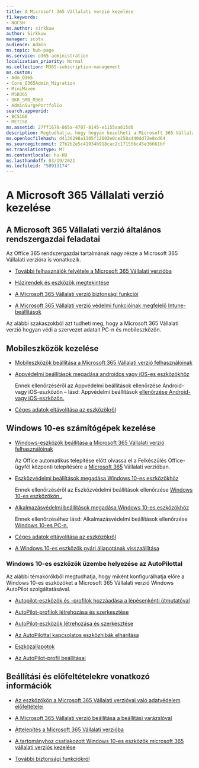 ```yaml
---
title: A Microsoft 365 Vállalati verzió kezelése
f1.keywords:
- NOCSH
ms.author: sirkkuw
author: Sirkkuw
manager: scotv
audience: Admin
ms.topic: hub-page
ms.service: o365-administration
localization_priority: Normal
ms.collection: M365-subscription-management
ms.custom:
- Adm_O365
- Core_O365Admin_Migration
- MiniMaven
- MSB365
- OKR_SMB_M365
- AdminSurgePortfolio
search.appverid:
- BCS160
- MET150
ms.assetid: 27ff1678-865a-4707-8145-e1155aa815d6
description: Megtudhatja, hogy hogyan kezelheti a Microsoft 365 Vállalati verzió rendszergazdai feladatait, mobileszközökön, Windows 10-es PC-ket és sok hasonló feladatot.
ms.openlocfilehash: d4136298a1305f12602e0ce258a440dd72e8cd64
ms.sourcegitcommit: 27b2b2e5c41934b918cac2c171556c45e36661bf
ms.translationtype: MT
ms.contentlocale: hu-HU
ms.lasthandoff: 03/19/2021
ms.locfileid: "50913174"
---
```

# <a name="manage-microsoft-365-for-business"></a>A Microsoft 365 Vállalati verzió kezelése

## <a name="general-microsoft-365-for-business-admin-tasks"></a>A Microsoft 365 Vállalati verzió általános rendszergazdai feladatai

Az Office [](/office365/admin/admin-home) 365 rendszergazdai tartalmának nagy része a Microsoft 365 Vállalati verzióra is vonatkozik.

- [További felhasználók felvétele a Microsoft 365 Vállalati verzióba](../admin/add-users/add-users.md)
    
- [Házirendek és eszközök megtekintése](view-policies-and-devices.md)
    
- [A Microsoft 365 Vállalati verzió biztonsági funkciói](security-features.md)
    
- [A Microsoft 365 Vállalati verzió védelmi funkcióinak megfelelő Intune-beállítások](map-protection-features-to-intune-settings.md)
    
Az alábbi szakaszokból azt tudheti meg, hogy a Microsoft 365 Vállalati verzió hogyan védi a szervezet adatait PC-n és mobileszközön.
  
## <a name="manage-mobile-devices"></a>Mobileszközök kezelése

- [Mobileszközök beállítása a Microsoft 365 Vállalati verzió felhasználóinak](set-up-mobile-devices.md)
    
- [Appvédelmi beállítások megadása androidos vagy iOS-es eszközökhöz](app-protection-settings-for-android-and-ios.md)
    
    Ennek ellenőrzéséről az Appvédelmi beállítások ellenőrzése Android- vagy iOS-eszközön – lásd: Appvédelmi beállítások [ellenőrzése Android- vagy iOS-eszközön.](validate-settings-on-android-or-ios.md) 
    
- [Céges adatok eltávolítása az eszközökről](remove-company-data.md)
    
## <a name="manage-windows-10-pcs"></a>Windows 10-es számítógépek kezelése

- [Windows-eszközök beállítása a Microsoft 365 Vállalati verzió felhasználóinak](set-up-windows-devices.md)

    Az Office automatikus telepítése előtt olvassa el a Felkészülés Office-ügyfél központi telepítésére a [Microsoft 365](prepare-for-office-client-deployment.md) Vállalati verzióban. 
    
- [Eszközvédelmi beállítások megadása Windows 10-es eszközökhöz](protection-settings-for-windows-10-pcs.md)
    
    Ennek ellenőrzéséről az Eszközvédelmi beállítások ellenőrzése [Windows 10-es eszközökön .](validate-settings-on-windows-10-pcs.md) 
    
- [Alkalmazásvédelmi beállítások megadása Windows 10-es eszközökhöz](protection-settings-for-windows-10-devices.md)
    
    Ennek ellenőrzéséhez lásd: Alkalmazásvédelmi beállítások ellenőrzése [Windows 10-es PC-n.](validate-protection-settings-on-windows-10-pcs.md) 
    
- [Céges adatok eltávolítása az eszközökről](remove-company-data.md)
    
- [A Windows 10-es eszközök gyári állapotának visszaállítása](reset-devices-to-factory-settings.md)
    
### <a name="use-autopilot-to-deploy-windows-10-devices"></a>Windows 10-es eszközök üzembe helyezése az AutoPilottal

Az alábbi témakörökből megtudhatja, hogy miként konfigurálhatja előre a Windows 10-es eszközöket a Microsoft 365 Vállalati verzió Windows AutoPilot szolgáltatásával.
  
- [Autopilot-eszközök és -profilok hozzáadása a lépésenkénti útmutatóval](add-autopilot-devices-and-profile.md)
    
- [AutoPilot-profilok létrehozása és szerkesztése](create-and-edit-autopilot-profiles.md)
    
- [AutoPilot-eszközök létrehozása és szerkesztése](create-and-edit-autopilot-devices.md)
    
- [Az AutoPilottal kapcsolatos eszközhibák elhárítása](troubleshoot-autopilot-errors.md)
    
- [Eszközállapotok](device-states.md)
    
- [Az AutoPilot-profil beállításai](autopilot-profile-settings.md)
    
## <a name="set-up-and-prerequisite-information"></a>Beállítási és előfeltételekre vonatkozó információk

- [Az eszközökön a Microsoft 365 Vállalati verzióval való adatvédelem előfeltételei](pre-requisites-for-data-protection.md)
    
- [A Microsoft 365 Vállalati verzió beállítása a beállítási varázslóval](set-up.md)
    
- [Áttelepítés a Microsoft 365 Vállalati verzióba](migrate-to-microsoft-365-business.md)
    
- [A tartományhoz csatlakozott Windows 10-es eszközök microsoft 365 vállalati verziós kezelése](manage-windows-devices.md)
    
- [További biztonsági funkciókról](security-features.md#additional-security-features)